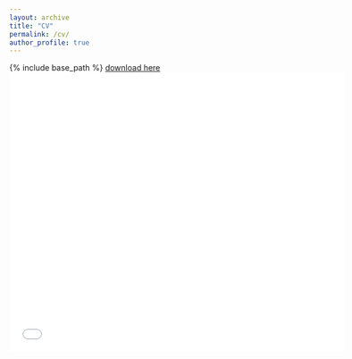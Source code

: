 ```yaml
---
layout: archive
title: "CV"
permalink: /cv/
author_profile: true
---
```


{% include base_path %}
<a href='http://asalova.github.io/files/Salova_CV_09_16_2020.pdf'>download here</a>
<embed src='/files/Salova_CV_06_17_2020.pdf' type="application/pdf" width="600px" height="500px" />